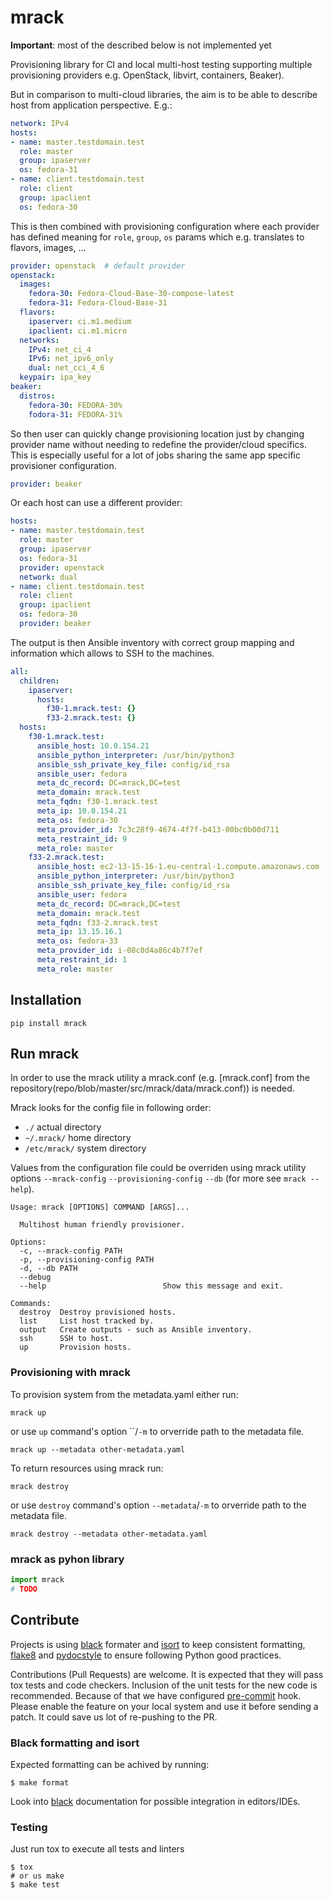 # mrack

**Important**: most of the described below is not implemented yet

Provisioning library for CI and local multi-host testing supporting multiple
provisioning providers e.g. OpenStack, libvirt, containers, Beaker).

But in  comparison to multi-cloud libraries, the aim is to be able to describe
host from application perspective. E.g.:

```yaml
network: IPv4
hosts:
- name: master.testdomain.test
  role: master
  group: ipaserver
  os: fedora-31
- name: client.testdomain.test
  role: client
  group: ipaclient
  os: fedora-30
```

This is then combined with provisioning configuration where each provider has
defined meaning for `role`, `group`, `os` params which e.g. translates to
flavors, images, ...

```yaml
provider: openstack  # default provider
openstack:
  images:
    fedora-30: Fedora-Cloud-Base-30-compose-latest
    fedora-31: Fedora-Cloud-Base-31
  flavors:
    ipaserver: ci.m1.medium
    ipaclient: ci.m1.micro
  networks:
    IPv4: net_ci_4
    IPv6: net_ipv6_only
    dual: net_cci_4_6
  keypair: ipa_key
beaker:
  distros:
    fedora-30: FEDORA-30%
    fodora-31: FEDORA-31%
```

So then user can quickly change provisioning location just by changing provider
name without needing to redefine the provider/cloud specifics. This is
especially useful for a lot of jobs sharing the same app specific provisioner
configuration.

```yaml
provider: beaker
```

Or each host can use a different provider:

```yaml
hosts:
- name: master.testdomain.test
  role: master
  group: ipaserver
  os: fedora-31
  provider: openstack
  network: dual
- name: client.testdomain.test
  role: client
  group: ipaclient
  os: fedora-30
  provider: beaker
```

The output is then Ansible inventory with correct group mapping and information
which allows to SSH to the machines.

```yaml
all:
  children:
    ipaserver:
      hosts:
        f30-1.mrack.test: {}
        f33-2.mrack.test: {}
  hosts:
    f30-1.mrack.test:
      ansible_host: 10.0.154.21
      ansible_python_interpreter: /usr/bin/python3
      ansible_ssh_private_key_file: config/id_rsa
      ansible_user: fedora
      meta_dc_record: DC=mrack,DC=test
      meta_domain: mrack.test
      meta_fqdn: f30-1.mrack.test
      meta_ip: 10.0.154.21
      meta_os: fedora-30
      meta_provider_id: 7c3c28f9-4674-4f7f-b413-00bc0b00d711
      meta_restraint_id: 9
      meta_role: master
    f33-2.mrack.test:
      ansible_host: ec2-13-15-16-1.eu-central-1.compute.amazonaws.com
      ansible_python_interpreter: /usr/bin/python3
      ansible_ssh_private_key_file: config/id_rsa
      ansible_user: fedora
      meta_dc_record: DC=mrack,DC=test
      meta_domain: mrack.test
      meta_fqdn: f33-2.mrack.test
      meta_ip: 13.15.16.1
      meta_os: fedora-33
      meta_provider_id: i-08c0d4a86c4b7f7ef
      meta_restraint_id: 1
      meta_role: master
```

## Installation

```
pip install mrack
```

## Run mrack

In order to use the mrack utility a mrack.conf (e.g. [mrack.conf] from the repository(repo/blob/master/src/mrack/data/mrack.conf)) is needed.

Mrack looks for the config file in following order:
- `./` actual directory
- `~/.mrack/` home directory
- `/etc/mrack/` system directory

Values from the configuration file could be overriden using mrack utility
options `--mrack-config` `--provisioning-config` `--db` (for more see `mrack --help`).
```
Usage: mrack [OPTIONS] COMMAND [ARGS]...

  Multihost human friendly provisioner.

Options:
  -c, --mrack-config PATH
  -p, --provisioning-config PATH
  -d, --db PATH
  --debug
  --help                          Show this message and exit.

Commands:
  destroy  Destroy provisioned hosts.
  list     List host tracked by.
  output   Create outputs - such as Ansible inventory.
  ssh      SSH to host.
  up       Provision hosts.
```

### Provisioning with mrack

To provision system from the metadata.yaml either run:
```
mrack up
```
or use `up` command's option ``/`-m` to orverride path to the metadata file.
```
mrack up --metadata other-metadata.yaml
```

To return resources using mrack run:
```
mrack destroy
```
or use `destroy` command's option `--metadata`/`-m` to orverride path to the metadata file.
```
mrack destroy --metadata other-metadata.yaml
```

### mrack as pyhon library

```python
import mrack
# TODO
```

## Contribute

Projects is using [black](https://github.com/psf/black) formater and [isort](https://github.com/PyCQA/isort) to keep consistent
formatting, [flake8](https://flake8.pycqa.org/en/latest/) and
[pydocstyle](http://pycodestyle.pycqa.org/en/latest/intro.html) to ensure following
Python good practices.

Contributions (Pull Requests) are welcome. It is expected that they will pass tox tests and code checkers.
Inclusion of the unit tests for the new code is recommended.
Because of that we have configured [pre-commit](https://pre-commit.com/) hook.
Please enable the feature on your local system and use it before sending a patch.
It could save us lot of re-pushing to the PR.

### Black formatting and isort
Expected formatting can be achived by running:
```
$ make format
```

Look into [black](https://github.com/psf/black) documentation for possible integration
in editors/IDEs.

### Testing
Just run tox to execute all tests and linters

```
$ tox
# or us make
$ make test
```
